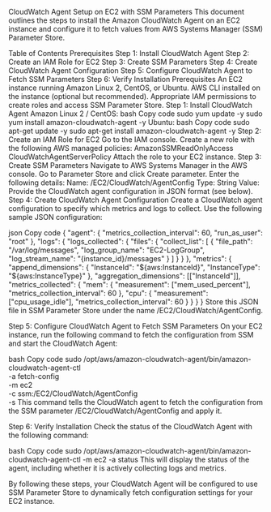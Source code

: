 CloudWatch Agent Setup on EC2 with SSM Parameters
This document outlines the steps to install the Amazon CloudWatch Agent on an EC2 instance and configure it to fetch values from AWS Systems Manager (SSM) Parameter Store.

Table of Contents
Prerequisites
Step 1: Install CloudWatch Agent
Step 2: Create an IAM Role for EC2
Step 3: Create SSM Parameters
Step 4: Create CloudWatch Agent Configuration
Step 5: Configure CloudWatch Agent to Fetch SSM Parameters
Step 6: Verify Installation
Prerequisites
An EC2 instance running Amazon Linux 2, CentOS, or Ubuntu.
AWS CLI installed on the instance (optional but recommended).
Appropriate IAM permissions to create roles and access SSM Parameter Store.
Step 1: Install CloudWatch Agent
Amazon Linux 2 / CentOS:
bash
Copy code
sudo yum update -y
sudo yum install amazon-cloudwatch-agent -y
Ubuntu:
bash
Copy code
sudo apt-get update -y
sudo apt-get install amazon-cloudwatch-agent -y
Step 2: Create an IAM Role for EC2
Go to the IAM console.
Create a new role with the following AWS managed policies:
AmazonSSMReadOnlyAccess
CloudWatchAgentServerPolicy
Attach the role to your EC2 instance.
Step 3: Create SSM Parameters
Navigate to AWS Systems Manager in the AWS console.
Go to Parameter Store and click Create parameter.
Enter the following details:
Name: /EC2/CloudWatch/AgentConfig
Type: String
Value: Provide the CloudWatch agent configuration in JSON format (see below).
Step 4: Create CloudWatch Agent Configuration
Create a CloudWatch agent configuration to specify which metrics and logs to collect. Use the following sample JSON configuration:

json
Copy code
{
  "agent": {
    "metrics_collection_interval": 60,
    "run_as_user": "root"
  },
  "logs": {
    "logs_collected": {
      "files": {
        "collect_list": [
          {
            "file_path": "/var/log/messages",
            "log_group_name": "EC2-LogGroup",
            "log_stream_name": "{instance_id}/messages"
          }
        ]
      }
    }
  },
  "metrics": {
    "append_dimensions": {
      "InstanceId": "${aws:InstanceId}",
      "InstanceType": "${aws:InstanceType}"
    },
    "aggregation_dimensions": [["InstanceId"]],
    "metrics_collected": {
      "mem": {
        "measurement": ["mem_used_percent"],
        "metrics_collection_interval": 60
      },
      "cpu": {
        "measurement": ["cpu_usage_idle"],
        "metrics_collection_interval": 60
      }
    }
  }
}
Store this JSON file in SSM Parameter Store under the name /EC2/CloudWatch/AgentConfig.

Step 5: Configure CloudWatch Agent to Fetch SSM Parameters
On your EC2 instance, run the following command to fetch the configuration from SSM and start the CloudWatch Agent:

bash
Copy code
sudo /opt/aws/amazon-cloudwatch-agent/bin/amazon-cloudwatch-agent-ctl \
  -a fetch-config \
  -m ec2 \
  -c ssm:/EC2/CloudWatch/AgentConfig \
  -s
This command tells the CloudWatch agent to fetch the configuration from the SSM parameter /EC2/CloudWatch/AgentConfig and apply it.

Step 6: Verify Installation
Check the status of the CloudWatch Agent with the following command:

bash
Copy code
sudo /opt/aws/amazon-cloudwatch-agent/bin/amazon-cloudwatch-agent-ctl -m ec2 -a status
This will display the status of the agent, including whether it is actively collecting logs and metrics.

By following these steps, your CloudWatch Agent will be configured to use SSM Parameter Store to dynamically fetch configuration settings for your EC2 instance.

